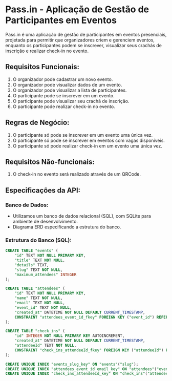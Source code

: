 # Pass.in - Aplicação de Gestão de Participantes em Eventos

Pass.in é uma aplicação de gestão de participantes em eventos presenciais, projetada para permitir que organizadores criem e gerenciem eventos, enquanto os participantes podem se inscrever, visualizar seus crachás de inscrição e realizar check-in no evento.

## Requisitos Funcionais:

1. O organizador pode cadastrar um novo evento.
2. O organizador pode visualizar dados de um evento.
3. O organizador pode visualizar a lista de participantes.
4. O participante pode se inscrever em um evento.
5. O participante pode visualizar seu crachá de inscrição.
6. O participante pode realizar check-in no evento.

## Regras de Negócio:

1. O participante só pode se inscrever em um evento uma única vez.
2. O participante só pode se inscrever em eventos com vagas disponíveis.
3. O participante só pode realizar check-in em um evento uma única vez.

## Requisitos Não-funcionais:

1. O check-in no evento será realizado através de um QRCode.

## Especificações da API:

### Banco de Dados:

- Utilizamos um banco de dados relacional (SQL), com SQLite para ambiente de desenvolvimento.
- Diagrama ERD especificando a estrutura do banco.

### Estrutura do Banco (SQL):

```sql
CREATE TABLE "events" (
    "id" TEXT NOT NULL PRIMARY KEY,
    "title" TEXT NOT NULL,
    "details" TEXT,
    "slug" TEXT NOT NULL,
    "maximum_attendees" INTEGER
);

CREATE TABLE "attendees" (
    "id" TEXT NOT NULL PRIMARY KEY,
    "name" TEXT NOT NULL,
    "email" TEXT NOT NULL,
    "event_id" TEXT NOT NULL,
    "created_at" DATETIME NOT NULL DEFAULT CURRENT_TIMESTAMP,
    CONSTRAINT "attendees_event_id_fkey" FOREIGN KEY ("event_id") REFERENCES "events" ("id") ON DELETE RESTRICT ON UPDATE CASCADE
);

CREATE TABLE "check_ins" (
    "id" INTEGER NOT NULL PRIMARY KEY AUTOINCREMENT,
    "created_at" DATETIME NOT NULL DEFAULT CURRENT_TIMESTAMP,
    "attendeeId" TEXT NOT NULL,
    CONSTRAINT "check_ins_attendeeId_fkey" FOREIGN KEY ("attendeeId") REFERENCES "attendees" ("id") ON DELETE RESTRICT ON UPDATE CASCADE
);

CREATE UNIQUE INDEX "events_slug_key" ON "events"("slug");
CREATE UNIQUE INDEX "attendees_event_id_email_key" ON "attendees"("event_id", "email");
CREATE UNIQUE INDEX "check_ins_attendeeId_key" ON "check_ins"("attendeeId");
